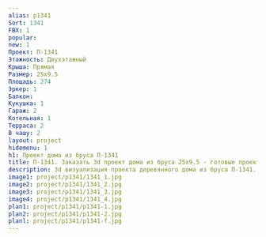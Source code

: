```yaml
---
alias: p1341
Sort: 1341
FBX: 1
popular: 
new: 1
Проект: П-1341
Этажность: Двухэтажный
Крыша: Прямая
Размер: 25х9.5
Площадь: 274
Эркер: 1
Балкон: 
Кукушка: 1
Гараж: 2
Котельная: 1
Терраса: 2
В чашу: 2
layout: project
hidemenu: 1
h1: Проект дома из бруса П-1341
title: П-1341. Заказать 3d проект дома из бруса 25х9.5 - готовые проекты
description: 3d визуализация проекта деревянного дома из бруса П-1341. Площадь 274 м2, размер 25х9.5. Вы можете внести любые изменения в проект.
image1: project/p1341/1341_1.jpg
image2: project/p1341/1341_2.jpg
image3: project/p1341/1341_3.jpg
image4: project/p1341/1341_4.jpg
plan1: project/p1341/p1341-1.jpg
plan2: project/p1341/p1341-2.jpg
planl: project/p1341/p1341-f.jpg
---
```

